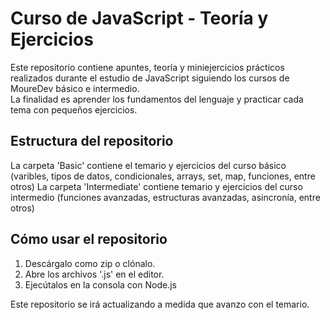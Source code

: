# Curso de JavaScript - Teoría y Ejercicios

Este repositorio contiene apuntes, teoría y miniejercicios prácticos realizados durante el estudio de JavaScript siguiendo los cursos de MoureDev básico e intermedio.  
La finalidad es aprender los fundamentos del lenguaje y practicar cada tema con pequeños ejercicios.

## Estructura del repositorio

La carpeta 'Basic' contiene el temario y ejercicios del curso básico (varibles, tipos de datos, condicionales, arrays, set, map, funciones, entre otros)
La carpeta 'Intermediate' contiene temario y ejercicios del curso intermedio (funciones avanzadas, estructuras avanzadas, asincronía, entre otros)

## Cómo usar el repositorio

1. Descárgalo como zip o clónalo.
2. Abre los archivos '.js' en el editor.
3. Ejecútalos en la consola con Node.js


Este repositorio se irá actualizando a medida que avanzo con el temario.

